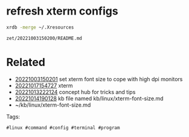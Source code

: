 # refresh xterm configs
```bash
xrdb -merge ~/.Xresources
```

` zet/20221003150200/README.md `

# Related

- [20221003150201](/zet/20221003150201/README.md) set xterm font size to cope with high dpi monitors
- [20221017154727](/zet/20221017154727/README.md) xterm
- [20221013222124](/zet/20221013222124/README.md) concept hub for tricks and tips
- [20221014190128](/zet/20221014190128/README.md) kb file named kb/linux/xterm-font-size.md
- ~/kb/linux/xterm-font-size.md

Tags:

    #linux #command #config #terminal #program
